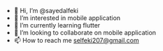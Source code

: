 - 👋 Hi, I’m @sayedalfeki
- 👀 I’m interested in mobile application
- 🌱 I’m currently learning flutter 
- 💞️ I’m looking to collaborate on mobile application
- 📫 How to reach me selfeki207@gmail.com

<!---
sayedalfeki/sayedalfeki is a ✨ special ✨ repository because its `README.md` (this file) appears on your GitHub profile.
You can click the Preview link to take a look at your changes.
--->
